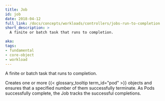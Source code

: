 ```yaml
---
title: Job
id: job
date: 2018-04-12
full_link: /docs/concepts/workloads/controllers/jobs-run-to-completion
short_description: >
  A finite or batch task that runs to completion.

aka:
tags:
- fundamental
- core-object
- workload
---
```

 A finite or batch task that runs to completion.

<!--more-->

Creates one or more {{< glossary_tooltip term_id="pod" >}} objects and ensures that a specified number of them successfully terminate. As Pods successfully complete, the Job tracks the successful completions.

